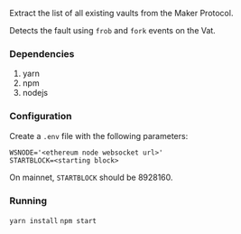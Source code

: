 Extract the list of all existing vaults from the Maker Protocol.

Detects the fault using `frob` and `fork` events on the Vat.

### Dependencies
1. yarn
2. npm
3. nodejs

### Configuration

Create a `.env` file with the following parameters:

```
WSNODE='<ethereum node websocket url>'
STARTBLOCK=<starting block>
```

On mainnet, `STARTBLOCK` should be 8928160.

### Running
`yarn install`
`npm start`
